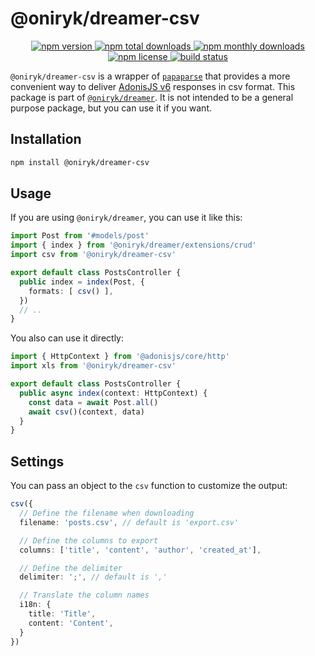 <!-- markdownlint-disable no-inline-html -->
# @oniryk/dreamer-csv
<p align="center">
  <a href="https://www.npmjs.com/package/@oniryk/dreamer-csv">
  <img src="https://img.shields.io/npm/v/@oniryk/dreamer-csv.svg?style=for-the-badge" alt="npm version" />
  </a>
  <a href="https://www.npmjs.com/package/@oniryk/dreamer-csv">
    <img src="https://img.shields.io/npm/dt/@oniryk/dreamer-csv.svg?style=for-the-badge" alt="npm total downloads" />
  </a>
  <a href="https://www.npmjs.com/package/@oniryk/dreamer-csv">
    <img src="https://img.shields.io/npm/dm/@oniryk/dreamer-csv.svg?style=for-the-badge" alt="npm monthly downloads" />
  </a>
  <a href="https://www.npmjs.com/package/@oniryk/dreamer-csv">
    <img src="https://img.shields.io/npm/l/@oniryk/dreamer-csv.svg?style=for-the-badge" alt="npm license" />
  </a>
  <a href="https://github.com/oniryk-labs/dreamer-csv/actions/workflows/main.yml">
    <img src="https://img.shields.io/github/actions/workflow/status/oniryk-labs/dreamer-csv/main.yml?style=for-the-badge&branch=main" alt="build status" />
  </a>
</p>

`@oniryk/dreamer-csv` is a wrapper of [`papaparse`](https://www.npmjs.com/package/papaparse) that provides a more convenient way to deliver [AdonisJS v6](https://adonisjs.com) responses in csv format.
This package is part of [`@oniryk/dreamer`](https://dreamer.oniryk.dev). It is not intended to be a general purpose package, but you can use it if you want.

## Installation
```bash
npm install @oniryk/dreamer-csv
```

## Usage
If you are using `@oniryk/dreamer`, you can use it like this:
```typescript
import Post from '#models/post'
import { index } from '@oniryk/dreamer/extensions/crud'
import csv from '@oniryk/dreamer-csv'

export default class PostsController {
  public index = index(Post, {
    formats: [ csv() ],
  })
  // ..
}
```

You also can use it directly:
```typescript
import { HttpContext } from '@adonisjs/core/http'
import xls from '@oniryk/dreamer-csv'

export default class PostsController {
  public async index(context: HttpContext) {
    const data = await Post.all()
    await csv()(context, data)
  }
}
```

## Settings
You can pass an object to the `csv` function to customize the output:
```typescript
csv({
  // Define the filename when downloading
  filename: 'posts.csv', // default is 'export.csv'

  // Define the columns to export
  columns: ['title', 'content', 'author', 'created_at'],

  // Define the delimiter
  delimiter: ';', // default is ','

  // Translate the column names
  i18n: {
    title: 'Title',
    content: 'Content',
  }
})
```
